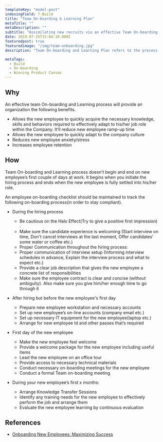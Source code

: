 ```yaml
---
templateKey: "model-post"
indexingField: 7-Build
title: "Team On-boarding & Learning Plan"
metaTitle: ""
metaDescription: ""
subtitle: "Assimilating new recruits via an effective Team On-boarding & Learning Plan"
date: 2019-07-25T15:04:10.000Z
featuredpost: true
featuredimage: "/img/team-onboarding.jpg"
description: "Team On-boarding and Learning Plan refers to the process of assisting the new recruits to learn and adapt to their new job roles quickly and smoothly in order to function effectively within the organization."

metaTags:
  - Build
  - On-boarding
  - Winning Product Canvas
---
```


## Why
An effective team On-boarding and Learning process will provide an organization the following benefits.

- Allows the new employee to quickly acquire the necessary knowledge, skills and behaviors required to effectively adapt to his/her job role within the Company. It’ll reduce new employee ramp-up time
- Allows the new employee to quickly adapt to the company culture
- Reduces new employee anxiety/stress
- Increases employee retention

## How
Team On-boarding and Learning process doesn’t begin and end on new employee’s first couple of days at work. It begins when you initiate the hiring process and ends when the new employee is fully settled into his/her role.

An employee on-boarding checklist should be maintained to track the following on-boarding process(in order to stay compliant).

- During the hiring process

  - Be cautious on the Halo Effect(Try to give a positive first impression) :
  - Make sure the candidate experience is welcoming (Start interview on time, Don't cancel interviews at the last moment, Offer candidates’ some water or coffee etc.)
  - Proper Communication throughout the hiring process:
  - Proper communication of interview setup (Informing interview schedules in advance, Explain the interview process and what to expect etc.)
  - Provide a clear job description that gives the new employee a concrete list of responsibilities
  - Make sure the employee contract is clear and concise (without ambiguity). Also make sure you give him/her enough time to go through it

- After hiring but before the new employee's first day

  - Prepare new employee workstation and necessary accounts
  - Set up new employee’s on-line accounts (company email etc.)
  - Set up necessary IT equipment for the new employee(laptop etc.)
  - Arrange for new employee Id and other passes that’s required

- First day of the new employee

  - Make the new employee feel welcome
  - Provide a welcome package for the new employee including useful items
  - Lead the new employee on an office tour
  - Provide access to necessary technical materials
  - Conduct necessary on-boarding meetings for the new employee
  - Conduct a formal Team on-boarding meeting

- During your new employee’s first x months:
  - Arrange Knowledge Transfer Sessions
  - Identify any training needs for the new employee to effectively perform the job and arrange them
  - Evaluate the new employee learning by continuous evaluation

## References
- [Onboarding New Employees: Maximizing Success](https://www.shrm.org/hr-today/trends-and-forecasting/special-reports-and-expert-views/Documents/Onboarding-New-Employees.pdf)
